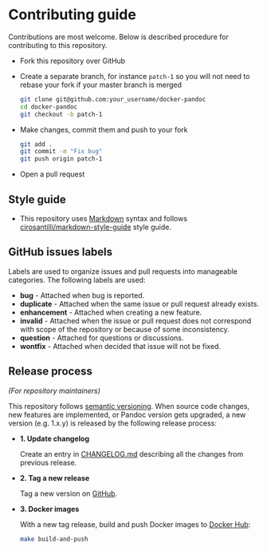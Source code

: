 # Contributing guide

Contributions are most welcome. Below is described procedure for contributing to
this repository.

* Fork this repository over GitHub
* Create a separate branch, for instance `patch-1` so you will not need to rebase
  your fork if your master branch is merged

  ```bash
  git clone git@github.com:your_username/docker-pandoc
  cd docker-pandoc
  git checkout -b patch-1
  ```
* Make changes, commit them and push to your fork

  ```bash
  git add .
  git commit -m "Fix bug"
  git push origin patch-1
  ```
* Open a pull request

## Style guide

* This repository uses [Markdown](https://daringfireball.net/projects/markdown/)
  syntax and follows
  [cirosantilli/markdown-style-guide](http://www.cirosantilli.com/markdown-style-guide/)
  style guide.

## GitHub issues labels

Labels are used to organize issues and pull requests into manageable categories.
The following labels are used:

* **bug** - Attached when bug is reported.
* **duplicate** - Attached when the same issue or pull request already exists.
* **enhancement** - Attached when creating a new feature.
* **invalid** - Attached when the issue or pull request does not correspond with
  scope of the repository or because of some inconsistency.
* **question** - Attached for questions or discussions.
* **wontfix** - Attached when decided that issue will not be fixed.

## Release process

*(For repository maintainers)*

This repository follows [semantic versioning](http://semver.org/). When source
code changes, new features are implemented, or Pandoc version gets upgraded, a new
version (e.g. 1.x.y) is released by the following release process:

* **1. Update changelog**

  Create an entry in [CHANGELOG.md](/CHANGELOG.md) describing all the changes from
  previous release.

* **2. Tag a new release**

  Tag a new version on [GitHub](https://github.com/phpearth/docker-pandoc/releases).

* **3. Docker images**

  With a new tag release, build and push Docker images to
  [Docker Hub](https://hub.docker.com/r/phpearth/pandoc/):

  ```bash
  make build-and-push
  ```
